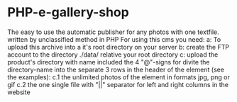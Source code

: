 # PHP-e-gallery-shop
The easy to use the automatic publisher for any photos with one textfile. written by unclassified method in PHP
For using this cms you need:
a: To upload this archive into a it's root directory on your server
b: create the FTP account to the directory ./data/ relative your root directory
c: upload the product's directory with name included the 4 "@"-signs for divite the directory-name into the separate 3 rows in the header of the element (see the examples): 
c.1 the unlimited photos of the element in formats jpg, png or gif
c.2 the one single file with "||" separator for left and right columns in the website 

